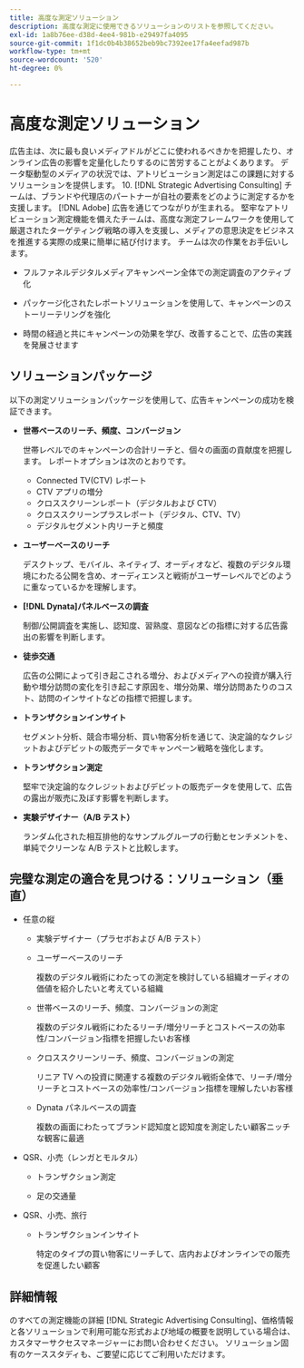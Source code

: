 ```yaml
---
title: 高度な測定ソリューション
description: 高度な測定に使用できるソリューションのリストを参照してください。
exl-id: 1a8b76ee-d38d-4ee4-981b-e29497fa4095
source-git-commit: 1f1dc0b4b38652beb9bc7392ee17fa4eefad987b
workflow-type: tm+mt
source-wordcount: '520'
ht-degree: 0%

---
```


# 高度な測定ソリューション

広告主は、次に最も良いメディアドルがどこに使われるべきかを把握したり、オンライン広告の影響を定量化したりするのに苦労することがよくあります。 データ駆動型のメディアの状況では、アトリビューション測定はこの課題に対するソリューションを提供します。 10. [!DNL Strategic Advertising Consulting] チームは、ブランドや代理店のパートナーが自社の要素をどのように測定するかを支援します。 [!DNL Adobe] 広告を通じてつながりが生まれる。 堅牢なアトリビューション測定機能を備えたチームは、高度な測定フレームワークを使用して厳選されたターゲティング戦略の導入を支援し、メディアの意思決定をビジネスを推進する実際の成果に簡単に結び付けます。 チームは次の作業をお手伝いします。

* フルファネルデジタルメディアキャンペーン全体での測定調査のアクティブ化

* パッケージ化されたレポートソリューションを使用して、キャンペーンのストーリーテリングを強化

* 時間の経過と共にキャンペーンの効果を学び、改善することで、広告の実践を発展させます

## ソリューションパッケージ

以下の測定ソリューションパッケージを使用して、広告キャンペーンの成功を検証できます。

* **世帯ベースのリーチ、頻度、コンバージョン**

   世帯レベルでのキャンペーンの合計リーチと、個々の画面の貢献度を把握します。 レポートオプションは次のとおりです。

   * Connected TV(CTV) レポート
   * CTV アプリの増分
   * クロススクリーンレポート（デジタルおよび CTV）
   * クロススクリーンプラスレポート（デジタル、CTV、TV）
   * デジタルセグメント内リーチと頻度

* **ユーザーベースのリーチ**

   デスクトップ、モバイル、ネイティブ、オーディオなど、複数のデジタル環境にわたる公開を含め、オーディエンスと戦術がユーザーレベルでどのように重なっているかを理解します。

* **[!DNL Dynata]パネルベースの調査**

   制御/公開調査を実施し、認知度、習熟度、意図などの指標に対する広告露出の影響を判断します。

* **徒歩交通**

   広告の公開によって引き起こされる増分、およびメディアへの投資が購入行動や増分訪問の変化を引き起こす原因を、増分効果、増分訪問あたりのコスト、訪問のインサイトなどの指標で把握します。

* **トランザクションインサイト**

   セグメント分析、競合市場分析、買い物客分析を通じて、決定論的なクレジットおよびデビットの販売データでキャンペーン戦略を強化します。

* **トランザクション測定**

   堅牢で決定論的なクレジットおよびデビットの販売データを使用して、広告の露出が販売に及ぼす影響を判断します。

* **実験デザイナー（A/B テスト）**

   ランダム化された相互排他的なサンプルグループの行動とセンチメントを、単純でクリーンな A/B テストと比較します。

## 完璧な測定の適合を見つける：ソリューション（垂直）

* 任意の縦

   * 実験デザイナー（プラセボおよび A/B テスト）

   * ユーザーベースのリーチ

      複数のデジタル戦術にわたっての測定を検討している組織オーディオの価値を紹介したいと考えている組織

   * 世帯ベースのリーチ、頻度、コンバージョンの測定

      複数のデジタル戦術にわたるリーチ/増分リーチとコストベースの効率性/コンバージョン指標を把握したいお客様

   * クロススクリーンリーチ、頻度、コンバージョンの測定

      リニア TV への投資に関連する複数のデジタル戦術全体で、リーチ/増分リーチとコストベースの効率性/コンバージョン指標を理解したいお客様

   * Dynata パネルベースの調査

      複数の画面にわたってブランド認知度と認知度を測定したい顧客ニッチな観客に最適

* QSR、小売（レンガとモルタル）

   * トランザクション測定

   * 足の交通量

* QSR、小売、旅行

   * トランザクションインサイト

      特定のタイプの買い物客にリーチして、店内およびオンラインでの販売を促進したい顧客

## 詳細情報

のすべての測定機能の詳細 [!DNL Strategic Advertising Consulting]、価格情報と各ソリューションで利用可能な形式および地域の概要を説明している場合は、カスタマーサクセスマネージャーにお問い合わせください。 ソリューション固有のケーススタディも、ご要望に応じてご利用いただけます。
